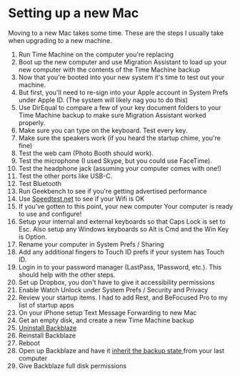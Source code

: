 # Setting up a new Mac

Moving to a new Mac takes some time. These are the steps I usually take when upgrading to a new machine.

1. Run Time Machine on the computer you're replacing 
2. Boot up the new computer and use Migration Assistant to load up your new computer with the contents of the Time Machine backup
3. Now that you're booted into your new system it's time to test out your machine.
4. But first, you'll need to re-sign into your Apple account in System Prefs under Apple ID. \(The system will likely nag you to do this\)
5. Use DirEqual to compare a few of your key document folders to your Time Machine backup to make sure Migration Assistant worked properly.
6. Make sure you can type on the keyboard. Test every key.
7. Make sure the speakers work \(if you heard the startup chime, you're fine\)
8. Test the web cam \(Photo Booth should work\).
9. Test the microphone \(I used Skype, but you could use FaceTime\).
10. Test the headphone jack \(assuming your computer comes with one!\)
11. Test the other ports like USB-C.
12. Test Bluetooth
13. Run Geekbench to see if you're getting advertised performance
14. Use [Speedtest.net](http://speedtest.net/) to see if your Wifi is OK
15. If you've gotten to this point, your new computer Your computer is ready to use and configure!
16. Setup your internal and external keyboards so that Caps Lock is set to Esc. Also setup any Windows keyboards so Alt is Cmd and the Win Key is Option.
17. Rename your computer in System Prefs / Sharing
18. Add any additional fingers to Touch ID prefs if your system has Touch ID.
19. Login in to your password manager \(LastPass, 1Password, etc.\). This should help with the other steps.
20. Set up Dropbox, you don't have to give it accessibility permissions
21. Enable Watch Unlock under System Prefs / Security and Privacy
22. Review your startup items. I had to add Rest, and BeFocused Pro to my list of startup apps
23. On your iPhone setup Text Message Forwarding to new Mac
24. Get an empty disk, and create a new Time Machine backup
25. [Uninstall Backblaze](https://help.backblaze.com/hc/en-us/articles/217666328-Uninstalling-Backblaze-Mac-Win-)
26. Reinstall Backblaze
27. Reboot
28. Open up Backblaze and have it [inherit the backup state ](https://help.backblaze.com/hc/en-us/articles/217666358-Inherit-Backup-State)from your last computer
29. Give Backblaze full disk permissions

  
  


